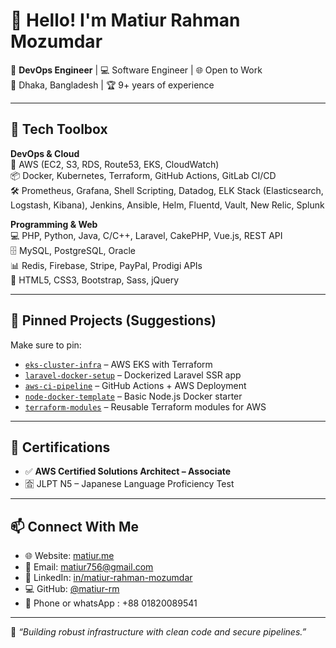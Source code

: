 # 👋 Hello! I'm Matiur Rahman Mozumdar

🚀 **DevOps Engineer** | 💻 Software Engineer | 🌐 Open to Work  
📍 Dhaka, Bangladesh | 🏆 9+ years of experience

---

## 🧰 Tech Toolbox

**DevOps & Cloud**  
🚀 AWS (EC2, S3, RDS, Route53, EKS, CloudWatch)  
📦 Docker, Kubernetes, Terraform, GitHub Actions, GitLab CI/CD  
🛠️ Prometheus, Grafana, Shell Scripting, Datadog, ELK Stack (Elasticsearch, Logstash, Kibana), Jenkins, Ansible, Helm, Fluentd, Vault, New Relic, Splunk

**Programming & Web**  
💻 PHP, Python, Java, C/C++, Laravel, CakePHP, Vue.js, REST API  
🗄️ MySQL, PostgreSQL, Oracle  
📊 Redis, Firebase, Stripe, PayPal, Prodigi APIs  
🎨 HTML5, CSS3, Bootstrap, Sass, jQuery

---

## 📌 Pinned Projects (Suggestions)

Make sure to pin:  
- [`eks-cluster-infra`](https://github.com/matiur-rm/eks-cluster-infra) – AWS EKS with Terraform  
- [`laravel-docker-setup`](https://github.com/matiur-rm/laravel-docker-setup) – Dockerized Laravel SSR app  
- [`aws-ci-pipeline`](https://github.com/matiur-rm/aws-ci-pipeline) – GitHub Actions + AWS Deployment  
- [`node-docker-template`](https://github.com/matiur-rm/node-docker-template) – Basic Node.js Docker starter  
- [`terraform-modules`](https://github.com/matiur-rm/terraform-modules) – Reusable Terraform modules for AWS

---

## 📜 Certifications

- ✅ **AWS Certified Solutions Architect – Associate**   
- 🈴 JLPT N5 – Japanese Language Proficiency Test

---

## 📫 Connect With Me

- 🌐 Website: [matiur.me](http://www.matiur.me)  
- 📧 Email: [matiur756@gmail.com](mailto:matiur756@gmail.com)  
- 💼 LinkedIn: [in/matiur-rahman-mozumdar](https://www.linkedin.com/in/matiur-rahman-mozumdar/)  
- 💻 GitHub: [@matiur-rm](https://github.com/matiur-rm)  
- 📱 Phone or whatsApp : +88 01820089541

---

🧠 _“Building robust infrastructure with clean code and secure pipelines.”_
